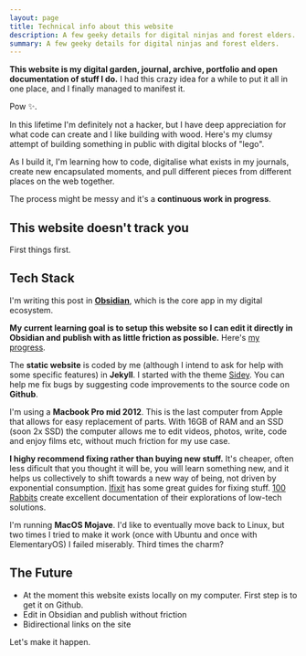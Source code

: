 ```yaml
---
layout: page
title: Technical info about this website
description: A few geeky details for digital ninjas and forest elders.
summary: A few geeky details for digital ninjas and forest elders.
---
```


**This website is my digital garden, journal, archive, portfolio and open documentation of stuff I do.** I had this crazy idea for a while to put it all in one place, and I finally managed to manifest it. <br>

Pow ✨.

In this lifetime I'm definitely not a hacker, but I have deep appreciation for what code can create and I like building with wood. Here's my clumsy attempt of building something in public with digital blocks of "lego".

As I build it, I'm learning how to code, digitalise what exists in my journals, create new encapsulated moments, and pull different pieces from different places on the web together.

The process might be messy and it's a **continuous work in progress**.

## This website doesn't track you
First things first.

## Tech Stack
I'm writing this post in <a href="https://obsidian.md/" target="_blank">**Obsidian**</a>, which is the core app in my digital ecosystem.

**My current learning goal is to setup this website so I can edit it directly in Obsidian and publish with as little friction as possible.** Here's [my progress](/obsidian-to-github).

The **static website** is coded by me (although I intend to ask for help with some specific features) in **Jekyll**. I started with the theme <a href="https://github.com/ronv/sidey" target="_blank">Sidey</a>. You can help me fix bugs by suggesting code improvements to the source code on **Github**.

I'm using a **Macbook Pro mid 2012**. This is the last computer from Apple that allows for easy replacement of parts. With 16GB of RAM and an SSD (soon 2x SSD) the computer allows me to edit videos, photos, write, code and enjoy films etc, without much friction for my use case. 

**I highy recommend fixing rather than buying new stuff.** It's cheaper, often less dificult that you thought it will be, you will learn something new, and it helps us collectively to shift towards a new way of being, not driven by exponential consumption. <a href="https://ifixit.com" target="_blank"> Ifixit</a> has some great guides for fixing stuff. <a href="https://100r.co/site/about_us.html" target="_blank">100 Rabbits</a> create excellent documentation of their explorations of low-tech solutions.

I'm running **MacOS Mojave**. I'd like to eventually move back to Linux, but two times I tried to make it work (once with Ubuntu and once with ElementaryOS) I failed miserably. Third times the charm?

## The Future
- At the moment this website exists locally on my computer. First step is to get it on Github.
- Edit in Obsidian and publish without friction
- Bidirectional links on the site

Let's make it happen.

